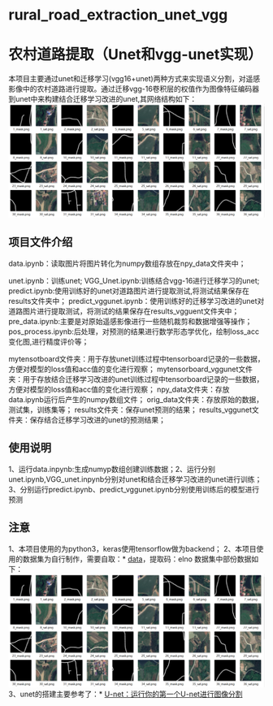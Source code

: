 # rural_road_extraction_unet_vgg
农村道路提取（Unet和vgg-unet实现）
====
本项目主要通过unet和迁移学习(vgg16+unet)两种方式来实现语义分割，对遥感影像中的农村道路进行提取。通过迁移vgg-16卷积层的权值作为图像特征编码器到unet中来构建结合迁移学习改进的unet,其网络结构如下：
![Image text](https://github.com/hq-hub/rural_road_extraction_unet_vgg/blob/master/image/data.PNG)
## 项目文件介绍
data.ipynb：读取图片将图片转化为numpy数组存放在npy_data文件夹中；

unet.ipynb：训练unet;
VGG_Unet.ipynb:训练结合vgg-16进行迁移学习的unet;
predict.ipynb:使用训练好的unet对道路图片进行提取测试,将测试结果保存在results文件夹中；
predict_vggunet.ipynb：使用训练好的迁移学习改进的unet对道路图片进行提取测试，将测试的结果保存在results_vgguent文件夹中；
pre_data.ipynb:主要是对原始遥感影像进行一些随机裁剪和数据增强等操作；
pos_process.ipynb:后处理，对预测的结果进行数学形态学优化，绘制loss_acc变化图,进行精度评价等；

mytensotboard文件夹：用于存放unet训练过程中tensorboard记录的一些数据，方便对模型的loss值和acc值的变化进行观察；
mytensorboard_vggunet文件夹：用于存放结合迁移学习改进的unet训练过程中tensorboard记录的一些数据，方便对模型的loss值和acc值的变化进行观察；
npy_data文件夹：存放data.ipynb运行后产生的numpy数组文件；
orig_data文件夹：存放原始的数据，测试集，训练集等；
results文件夹：保存unet预测的结果；
results_vggunet文件夹：保存结合迁移学习改进的unet的预测结果；
## 使用说明
1、运行data.inpynb:生成numyp数组创建训练数据；2、运行分别unet.ipynb,VGG_unet.inpynb分别对unet和结合迁移学习改进的unet进行训练；3、分别运行predict.ipynb、predict_vggunet.ipynb分别使用训练后的模型进行预测
## 注意
1、本项目使用的为python3，keras使用tensorflow做为backend；
2、本项目使用的数据集为自行制作，需要自取：* [data](https://pan.baidu.com/s/1qrW9DS9gcaUf_6zEadvrVQ )，提取码：elno
数据集中部份数据如下：
![Image text](https://github.com/hq-hub/rural_road_extraction_unet_vgg/blob/master/image/data.PNG)
3、unet的搭建主要参考了：* [U-net：运行你的第一个U-net进行图像分割](https://blog.csdn.net/awyyauqpmy/article/details/79290710)







